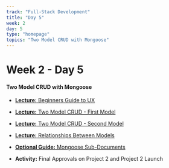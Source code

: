 ```yaml
---
track: "Full-Stack Development"
title: "Day 5"
week: 2
day: 5
type: "homepage"
topics: "Two Model CRUD with Mongoose"
---
```



# Week 2 - Day 5

#### Two Model CRUD with Mongoose
<!-- - [**Warmup:** Beginners Guide to UX](/full-stack-development/week-2/day-5/lecture-materials/beginners-guide-to-ux/) -->
- [**Lecture:** Beginners Guide to UX](/full-stack-development/week-2/day-5/lecture-materials/beginners-guide-to-ux/)
- [**Lecture:** Two Model CRUD - First Model](/full-stack-development/week-2/day-5/lecture-materials/two-model-crud/)
- [**Lecture:** Two Model CRUD - Second Model](/full-stack-development/week-2/day-5/lecture-materials/two-model-crud-2/)
- [**Lecture:** Relationships Between Models](/full-stack-development/week-2/day-5/lecture-materials/relationships-between-models/)
- [**Optional Guide:** Mongoose Sub-Documents](/full-stack-development/week-2/day-5/lecture-materials/mongoose-sub-documents/)

- **Activity:** Final Approvals on Project 2 and Project 2 Launch
